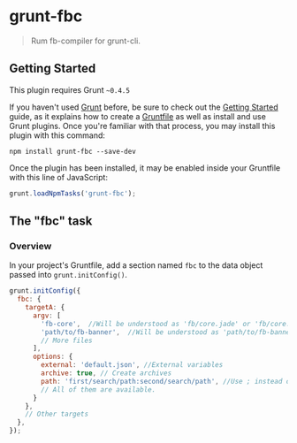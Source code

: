 # grunt-fbc

> Rum fb-compiler for grunt-cli.

## Getting Started
This plugin requires Grunt `~0.4.5`

If you haven't used [Grunt](http://gruntjs.com/) before, be sure to check out the [Getting Started](http://gruntjs.com/getting-started) guide, as it explains how to create a [Gruntfile](http://gruntjs.com/sample-gruntfile) as well as install and use Grunt plugins. Once you're familiar with that process, you may install this plugin with this command:

```shell
npm install grunt-fbc --save-dev
```

Once the plugin has been installed, it may be enabled inside your Gruntfile with this line of JavaScript:

```js
grunt.loadNpmTasks('grunt-fbc');
```

## The "fbc" task

### Overview
In your project's Gruntfile, add a section named `fbc` to the data object passed into `grunt.initConfig()`.

```js
grunt.initConfig({
  fbc: {
    targetA: {
      argv: [
        'fb-core',  //Will be understood as 'fb/core.jade' or 'fb/core.html'
        'path/to/fb-banner',  //Will be understood as 'path/to/fb-banner.jade' direcly
        // More files
      ],
      options: {
        external: 'default.json', //External variables
        archive: true, // Create archives
        path: 'first/search/path:second/search/path', //Use ; instead on windows        // More options see "fbc --help"
        // All of them are available.
      }
    },
    // Other targets
  },
});
```

